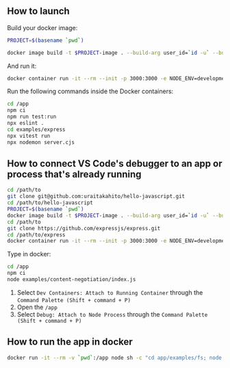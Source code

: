 ## How to launch

Build your docker image:

```sh
PROJECT=$(basename `pwd`)
```
```sh
docker image build -t $PROJECT-image . --build-arg user_id=`id -u` --build-arg group_id=`id -g`
```

And run it:

```sh
docker container run -it --rm --init -p 3000:3000 -e NODE_ENV=development --mount type=bind,src=`pwd`,dst=/app --name $PROJECT-container $PROJECT-image /bin/zsh
```

Run the following commands inside the Docker containers:

```sh
cd /app
npm ci
npm run test:run
npx eslint .
cd examples/express
npx vitest run
npx nodemon server.cjs
```

## How to connect VS Code's debugger to an app or process that's already running

```sh
cd /path/to
git clone git@github.com:uraitakahito/hello-javascript.git
cd /path/to/hello-javascript
PROJECT=$(basename `pwd`)
docker image build -t $PROJECT-image . --build-arg user_id=`id -u` --build-arg group_id=`id -g`
cd /path/to
git clone https://github.com/expressjs/express.git
cd /path/to/express
docker container run -it --rm --init -p 3000:3000 -e NODE_ENV=development --mount type=bind,src=`pwd`,dst=/app --name $PROJECT-container $PROJECT-image /bin/zsh
```

Type in docker:

```sh
cd /app
npm ci
node examples/content-negotiation/index.js
```

1. Select `Dev Containers: Attach to Running Container` through the `Command Palette (Shift + command + P)`
2. Open the `/app`
3. Select `Debug: Attach to Node Process` through the `Command Palette (Shift + command + P)`

## How to run the app in docker

```sh
docker run -it --rm -v `pwd`:/app node sh -c "cd app/examples/fs; node stream.cjs"
```
